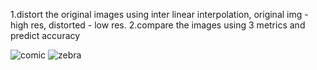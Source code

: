1.distort the original images using inter linear interpolation, original img - high res, distorted - low res.
2.compare the images using 3 metrics and predict accuracy

![comic](https://user-images.githubusercontent.com/4441068/47622744-71d9ab00-db2a-11e8-9f87-df0b232f8a16.png)
![zebra](https://user-images.githubusercontent.com/4441068/47622745-71d9ab00-db2a-11e8-9621-4116f2d4a718.png)
